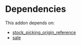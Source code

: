 # Dependencies

This addon depends on:

- [stock_picking_origin_reference](https://github.com/bringout/oca-workflow-process)
- [sale](https://github.com/bringout/oca-ocb-sale/tree/3531a720906f8e17d5fa4dafe32471b2aada3721/odoo-bringout-oca-ocb-sale)

